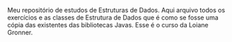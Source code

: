 Meu repositório de estudos de Estruturas de Dados. Aqui arquivo todos os exercícios e as classes de Estrutura de Dados que é como se fosse uma cópia das existentes das bibliotecas Javas. Esse é o curso da Loiane Gronner.

